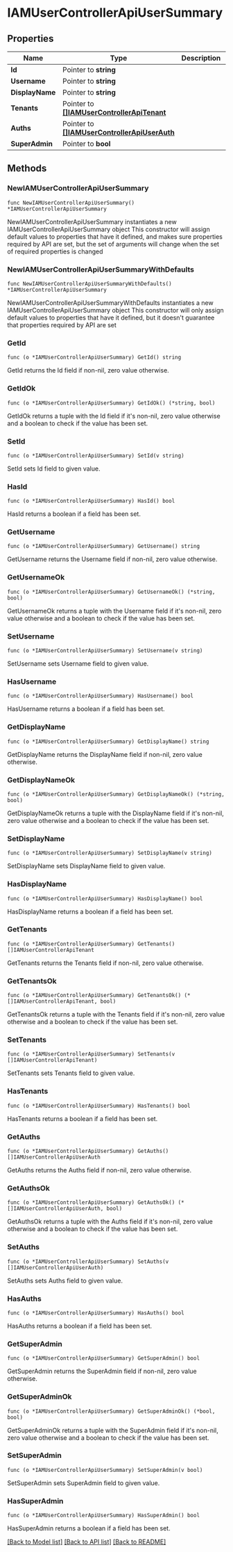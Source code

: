 # IAMUserControllerApiUserSummary

## Properties

Name | Type | Description | Notes
------------ | ------------- | ------------- | -------------
**Id** | Pointer to **string** |  | [optional] 
**Username** | Pointer to **string** |  | [optional] 
**DisplayName** | Pointer to **string** |  | [optional] 
**Tenants** | Pointer to [**[]IAMUserControllerApiTenant**](IAMUserControllerApiTenant.md) |  | [optional] 
**Auths** | Pointer to [**[]IAMUserControllerApiUserAuth**](IAMUserControllerApiUserAuth.md) |  | [optional] 
**SuperAdmin** | Pointer to **bool** |  | [optional] 

## Methods

### NewIAMUserControllerApiUserSummary

`func NewIAMUserControllerApiUserSummary() *IAMUserControllerApiUserSummary`

NewIAMUserControllerApiUserSummary instantiates a new IAMUserControllerApiUserSummary object
This constructor will assign default values to properties that have it defined,
and makes sure properties required by API are set, but the set of arguments
will change when the set of required properties is changed

### NewIAMUserControllerApiUserSummaryWithDefaults

`func NewIAMUserControllerApiUserSummaryWithDefaults() *IAMUserControllerApiUserSummary`

NewIAMUserControllerApiUserSummaryWithDefaults instantiates a new IAMUserControllerApiUserSummary object
This constructor will only assign default values to properties that have it defined,
but it doesn't guarantee that properties required by API are set

### GetId

`func (o *IAMUserControllerApiUserSummary) GetId() string`

GetId returns the Id field if non-nil, zero value otherwise.

### GetIdOk

`func (o *IAMUserControllerApiUserSummary) GetIdOk() (*string, bool)`

GetIdOk returns a tuple with the Id field if it's non-nil, zero value otherwise
and a boolean to check if the value has been set.

### SetId

`func (o *IAMUserControllerApiUserSummary) SetId(v string)`

SetId sets Id field to given value.

### HasId

`func (o *IAMUserControllerApiUserSummary) HasId() bool`

HasId returns a boolean if a field has been set.

### GetUsername

`func (o *IAMUserControllerApiUserSummary) GetUsername() string`

GetUsername returns the Username field if non-nil, zero value otherwise.

### GetUsernameOk

`func (o *IAMUserControllerApiUserSummary) GetUsernameOk() (*string, bool)`

GetUsernameOk returns a tuple with the Username field if it's non-nil, zero value otherwise
and a boolean to check if the value has been set.

### SetUsername

`func (o *IAMUserControllerApiUserSummary) SetUsername(v string)`

SetUsername sets Username field to given value.

### HasUsername

`func (o *IAMUserControllerApiUserSummary) HasUsername() bool`

HasUsername returns a boolean if a field has been set.

### GetDisplayName

`func (o *IAMUserControllerApiUserSummary) GetDisplayName() string`

GetDisplayName returns the DisplayName field if non-nil, zero value otherwise.

### GetDisplayNameOk

`func (o *IAMUserControllerApiUserSummary) GetDisplayNameOk() (*string, bool)`

GetDisplayNameOk returns a tuple with the DisplayName field if it's non-nil, zero value otherwise
and a boolean to check if the value has been set.

### SetDisplayName

`func (o *IAMUserControllerApiUserSummary) SetDisplayName(v string)`

SetDisplayName sets DisplayName field to given value.

### HasDisplayName

`func (o *IAMUserControllerApiUserSummary) HasDisplayName() bool`

HasDisplayName returns a boolean if a field has been set.

### GetTenants

`func (o *IAMUserControllerApiUserSummary) GetTenants() []IAMUserControllerApiTenant`

GetTenants returns the Tenants field if non-nil, zero value otherwise.

### GetTenantsOk

`func (o *IAMUserControllerApiUserSummary) GetTenantsOk() (*[]IAMUserControllerApiTenant, bool)`

GetTenantsOk returns a tuple with the Tenants field if it's non-nil, zero value otherwise
and a boolean to check if the value has been set.

### SetTenants

`func (o *IAMUserControllerApiUserSummary) SetTenants(v []IAMUserControllerApiTenant)`

SetTenants sets Tenants field to given value.

### HasTenants

`func (o *IAMUserControllerApiUserSummary) HasTenants() bool`

HasTenants returns a boolean if a field has been set.

### GetAuths

`func (o *IAMUserControllerApiUserSummary) GetAuths() []IAMUserControllerApiUserAuth`

GetAuths returns the Auths field if non-nil, zero value otherwise.

### GetAuthsOk

`func (o *IAMUserControllerApiUserSummary) GetAuthsOk() (*[]IAMUserControllerApiUserAuth, bool)`

GetAuthsOk returns a tuple with the Auths field if it's non-nil, zero value otherwise
and a boolean to check if the value has been set.

### SetAuths

`func (o *IAMUserControllerApiUserSummary) SetAuths(v []IAMUserControllerApiUserAuth)`

SetAuths sets Auths field to given value.

### HasAuths

`func (o *IAMUserControllerApiUserSummary) HasAuths() bool`

HasAuths returns a boolean if a field has been set.

### GetSuperAdmin

`func (o *IAMUserControllerApiUserSummary) GetSuperAdmin() bool`

GetSuperAdmin returns the SuperAdmin field if non-nil, zero value otherwise.

### GetSuperAdminOk

`func (o *IAMUserControllerApiUserSummary) GetSuperAdminOk() (*bool, bool)`

GetSuperAdminOk returns a tuple with the SuperAdmin field if it's non-nil, zero value otherwise
and a boolean to check if the value has been set.

### SetSuperAdmin

`func (o *IAMUserControllerApiUserSummary) SetSuperAdmin(v bool)`

SetSuperAdmin sets SuperAdmin field to given value.

### HasSuperAdmin

`func (o *IAMUserControllerApiUserSummary) HasSuperAdmin() bool`

HasSuperAdmin returns a boolean if a field has been set.


[[Back to Model list]](../README.md#documentation-for-models) [[Back to API list]](../README.md#documentation-for-api-endpoints) [[Back to README]](../README.md)


